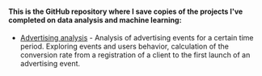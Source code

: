  #### This is the GitHub repository where I save copies of the projects I've completed on data analysis and machine learning:
 
 * [Advertising analysis](https://github.com/dmt-zh/Portfolio/blob/main/Advertising%20analysis.ipynb) - Analysis of advertising events for a certain time period. Exploring events and users behavior, calculation of the conversion rate from a registration of a client to the first launch of an advertising event.
 

